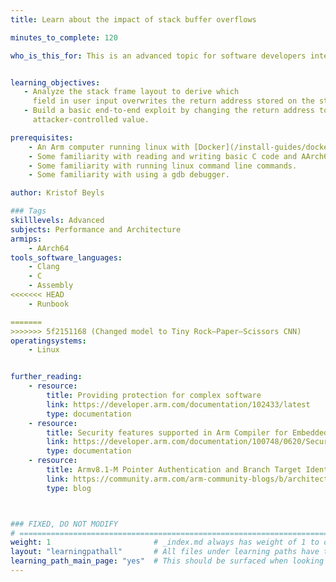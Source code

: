 ```yaml
---
title: Learn about the impact of stack buffer overflows

minutes_to_complete: 120

who_is_this_for: This is an advanced topic for software developers interested in understanding how memory vulnerability-based exploits work on AArch64 and how to defend against them.


learning_objectives: 
   - Analyze the stack frame layout to derive which
     field in user input overwrites the return address stored on the stack.
   - Build a basic end-to-end exploit by changing the return address to an
     attacker-controlled value.

prerequisites:
    - An Arm computer running linux with [Docker](/install-guides/docker/) installed.
    - Some familiarity with reading and writing basic C code and AArch64 assembly code.
    - Some familiarity with running linux command line commands.
    - Some familiarity with using a gdb debugger.

author: Kristof Beyls

### Tags
skilllevels: Advanced
subjects: Performance and Architecture
armips:
    - AArch64
tools_software_languages:
    - Clang
    - C
    - Assembly
<<<<<<< HEAD
    - Runbook

=======
>>>>>>> 5f2151168 (Changed model to Tiny Rock–Paper–Scissors CNN)
operatingsystems:
    - Linux


further_reading:
    - resource:
        title: Providing protection for complex software 
        link: https://developer.arm.com/documentation/102433/latest
        type: documentation
    - resource:
        title: Security features supported in Arm Compiler for Embedded
        link: https://developer.arm.com/documentation/100748/0620/Security-features-supported-in-Arm-Compiler-for-Embedded
        type: documentation
    - resource:
        title: Armv8.1-M Pointer Authentication and Branch Target Identification (PACBTI) Extension
        link: https://community.arm.com/arm-community-blogs/b/architectures-and-processors-blog/posts/armv8-1-m-pointer-authentication-and-branch-target-identification-extension
        type: blog



### FIXED, DO NOT MODIFY
# ================================================================================
weight: 1                       # _index.md always has weight of 1 to order correctly
layout: "learningpathall"       # All files under learning paths have this same wrapper
learning_path_main_page: "yes"  # This should be surfaced when looking for related content. Only set for _index.md of learning path content.
---
```


